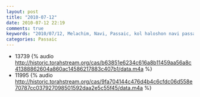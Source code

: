 ```yaml
---
layout: post
title: "2010-07-12"
date: 2010-07-12 22:19
comments: true
keywords: "2010/07/12, Melachim, Navi, Passaic, kol haloshon navi passaic, navi" 
categories: Passaic 
---
```


 * 13739 {% audio http://historic.torahstream.org/cas/b63851e6234c616a8b11459aa56a8c41388862604a860ac14586217883c407b1/data.m4a %}
 * 11995 {% audio http://historic.torahstream.org/cas/9fa704144c476d4b4c6cfdc06d558e70787cc037927098501592daa2e5c55f45/data.m4a %}

